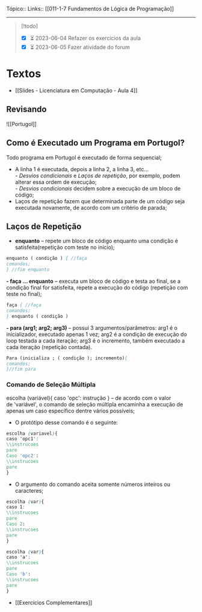 Tópico::
Links:: [[011-1-7 Fundamentos de Lógica de Programação]]

---
> [!todo]
> - [x] ⏳ 2023-06-04 Refazer os exercicios da aula
> - [x] ⏳ 2023-06-05 Fazer atividade do forum

# Textos
- [[Slides - Licenciatura em Computação - Aula 4]]

## Revisando
![[Portugol]]

## Como é Executado um Programa em Portugol?
Todo programa em Portugol é executado de forma sequencial;  
- A linha 1 é executada, depois a linha 2, a linha 3, etc...  
*- Desvios condicionais* e *Laços de repetição*, por exemplo, podem alterar essa ordem de execução;  
*- Desvios condicionais* decidem sobre a execução de um bloco de código; 
- Laços de repetição fazem que determinada parte de um código  seja executada novamente, de acordo com um critério de parada;

## Laços de Repetição
- **enquanto** – repete um bloco de código enquanto uma condição é satisfeita(repetição com teste no início);  
```pascal
enquanto ( condição ) { //faça  
comandos;  
} //fim enquanto
```

**- faça ... enquanto** – executa um bloco de código e testa ao final, se a  
condição final for satisfeita, repete a execução do código (repetição com teste  no final);  
```pascal
faça { //faça  
comandos;  
} enquanto ( condição )
```

**- para (arg1; arg2; arg3)** – possui 3 argumentos/parâmetros: arg1 é o inicializador, executado apenas 1 vez; arg2 é a condição de execução do  loop testada a cada iteração; arg3 é o incremento, também executado a  cada iteração (repetição contada).  

```pascal
Para (inicializa ; ( condição ); incremento){  
comandos;  
}//fim para
```

###  Comando de Seleção Múltipla

escolha (variável){ caso 'opc': instrução } – de acordo com o valor  
de 'variável', o comando de seleção múltipla encaminha a execução de apenas um caso específico dentre vários possíveis;  
- O protótipo desse comando é o seguinte:  

```css
escolha (variavel){
caso 'opc1':  
\\instrucoes  
pare
Caso 'opc2':  
\\instrucoes  
pare  
}
```

- O argumento do comando aceita somente números inteiros ou caracteres;  

```css
escolha (var){
caso 1:  
\\instrucoes  
pare
Caso 2:  
\\instrucoes  
pare  
} 

```

```css
escolha (var){
caso 'a':  
\\instrucoes  
pare
Caso 'b':  
\\instrucoes  
pare  
}
```

- [[Exercícios Complementares]]